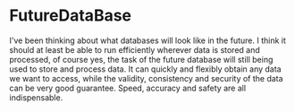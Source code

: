 # FutureDataBase
I've been thinking about what databases will look like in the future. I think it should at least be able to run efficiently wherever data is stored and processed, of course yes, the task of the future database will still being used to store and process data. It can quickly and flexibly obtain any data we want to access, while the validity, consistency and security of the data can be very good guarantee. Speed, accuracy and safety are all indispensable.
